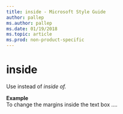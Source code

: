 ```yaml
---
title: inside - Microsoft Style Guide
author: pallep
ms.author: pallep
ms.date: 01/19/2018
ms.topic: article
ms.prod: non-product-specific
---
```


# inside

Use instead of *inside of.*

**Example**  
To change the margins inside the text box ....
